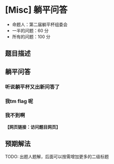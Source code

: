 # [Misc] 躺平问答

- 命题人：第二届躺平杯组委会
- 一半的问题：60 分
- 所有的问题：100 分

## 题目描述

<h2>躺平问答</h2>
<h3>听说躺平杯又出新问答了</h3>
<h3>我tm flag 呢</h3>
<h3>我不到啊</h3>

**【网页链接：访问题目网页】**

## 预期解法

TODO: 出题人题解，后面可以按需增加更多的二级标题